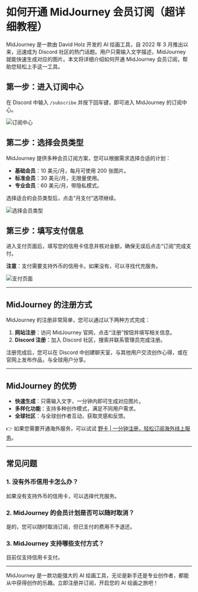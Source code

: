 # 如何开通 MidJourney 会员订阅（超详细教程）

MidJourney 是一款由 David Holz 开发的 AI 绘画工具，自 2022 年 3 月推出以来，迅速成为 Discord 社区的热门话题。用户只需输入文字描述，MidJourney 就能快速生成对应的图片。本文将详细介绍如何开通 MidJourney 会员订阅，帮助您轻松上手这一工具。

## 第一步：进入订阅中心

在 Discord 中输入 `/subscribe` 并按下回车键，即可进入 MidJourney 的订阅中心。

![订阅中心](https://bbtdd.com/wp-content/uploads/img/222018859716091.webp)

## 第二步：选择会员类型

MidJourney 提供多种会员订阅方案，您可以根据需求选择合适的计划：

- **基础会员**：10 美元/月，每月可使用 200 张图片。
- **标准会员**：30 美元/月，无限量使用。
- **专业会员**：60 美元/月，带隐私模式。

选择适合的会员类型后，点击“月支付”选项继续。

![选择会员类型](https://bbtdd.com/wp-content/uploads/img/178231198938946.webp)

## 第三步：填写支付信息

进入支付页面后，填写您的信用卡信息并核对金额，确保无误后点击“订阅”完成支付。

**注意**：支付需要支持外币的信用卡。如果没有，可以寻找代充服务。

![支付页面](https://bbtdd.com/wp-content/uploads/img/7214132796569125.webp)

---

## MidJourney 的注册方式

MidJourney 的注册非常简单，您可以通过以下两种方式完成：

1. **网站注册**：访问 MidJourney 官网，点击“注册”按钮并填写相关信息。
2. **Discord 注册**：加入 Discord 社区，搜索并联系管理员完成注册。

注册完成后，您可以在 Discord 中创建聊天室，与其他用户交流创作心得，或在官网上发布作品，与全球用户分享。

---

## MidJourney 的优势

- **快速生成**：只需输入文字，一分钟内即可生成对应图片。
- **多样化功能**：支持多种创作模式，满足不同用户需求。
- **全球社区**：与全球创作者互动，获取灵感和反馈。

👉 如果您需要开通海外服务，可以试试 [野卡 | 一分钟注册，轻松订阅海外线上服务](https://bbtdd.com/yeka)。

---

## 常见问题

### 1. 没有外币信用卡怎么办？
如果没有支持外币的信用卡，可以选择代充服务。

### 2. MidJourney 的会员计划是否可以随时取消？
是的，您可以随时取消订阅，但已支付的费用不予退还。

### 3. MidJourney 支持哪些支付方式？
目前仅支持信用卡支付。

---

MidJourney 是一款功能强大的 AI 绘画工具，无论是新手还是专业创作者，都能从中获得创作的乐趣。立即注册并订阅，开启您的 AI 绘画之旅吧！